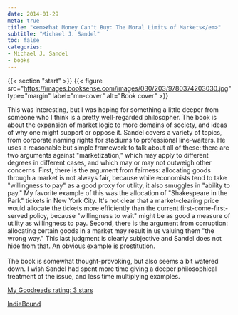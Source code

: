 ```yaml
---
date: 2014-01-29
meta: true
title: "<em>What Money Can't Buy: The Moral Limits of Markets</em>"
subtitle: "Michael J. Sandel"
toc: false
categories:
- Michael J. Sandel
- books
---
```


{{< section "start" >}}
{{< figure src="https://images.booksense.com/images/030/203/9780374203030.jpg" type="margin" label="mn-cover" alt="Book cover" >}}

This was interesting, but I was hoping for something a little deeper from someone who I think is a pretty well-regarded philosopher. The book is about the expansion of market logic to more domains of society, and ideas of why one might support or oppose it. Sandel covers a variety of topics, from corporate naming rights for stadiums to professional line-waiters. He uses a reasonable but simple framework to talk about all of these: there are two arguments against "marketization," which may apply to different degrees in different cases, and which may or may not outweigh other concerns. First, there is the argument from fairness: allocating goods through a market is not always fair, because while economists tend to take "willingness to pay" as a good proxy for utility, it also smuggles in "ability to pay." My favorite example of this was the allocation of "Shakespeare in the Park" tickets in New York City. It's not clear that a market-clearing price would allocate the tickets more efficiently than the current first-come-first-served policy, because "willingness to wait" might be as good a measure of utility as willingness to pay. Second, there is the argument from corruption: allocating certain goods in a market may result in us valuing them "the wrong way." This last judgment is clearly subjective and Sandel does not hide from that. An obvious example is prostitution. <br /><br />The book is somewhat thought-provoking, but also seems a bit watered down. I wish Sandel had spent more time giving a deeper philosophical treatment of the issue, and less time multiplying examples.

[My Goodreads rating: 3 stars](https://www.goodreads.com/review/show/834311549)  

[IndieBound](https://www.indiebound.org/book/9780374203030)
